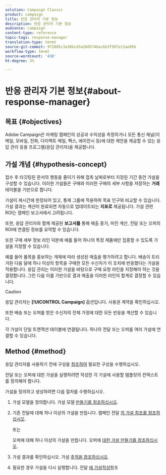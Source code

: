 ```yaml
---
solution: Campaign Classic
product: campaign
title: 반응 관리자 기본 정보
description: 반응 관리자 기본 정보
audience: campaign
content-type: reference
topic-tags: response-manager
translation-type: tm+mt
source-git-commit: 972885c3a38bcd3a260574bacbb3f507e11ae05b
workflow-type: tm+mt
source-wordcount: '438'
ht-degree: 3%

---
```



# 반응 관리자 기본 정보{#about-response-manager}

## 목표 {#objectives}

Adobe Campaign은 마케팅 캠페인의 성공과 수익성을 측정하거나 모든 통신 채널(이메일, 모바일, 전화, 다이렉트 메일, 팩스, 에이전시 등)에 대한 제안을 제공할 수 있는 응답 관리 응용 프로그램(응답 관리자)을 제공합니다.

## 가설 개념 {#hypothesis-concept}

접수 후 타깃팅된 문서의 행동을 줄이기 위해 접촉 날짜로부터 지정된 기간 동안 가설을 구성할 수 있습니다. 이러한 가설들은 구매와 이러한 구매의 세부 사항을 저장하는 **거래** 테이블을 기반으로 합니다.

가설이 제시간에 한정되어 있고, 통제 그룹에 적용하여 목표 인구와 비교할 수 있습니다. 가설 결과는 계산이 완료되면 자동으로 업데이트되는 **지표로** 제공됩니다. 가설 관련 ROI는 캠페인 보고서에서 고려됩니다.

또한, 응답 관리자와 함께 제공된 **보고서를** 통해 매출 증가, 마진 계산, 전달 또는 오퍼의 ROI에 연결된 정보를 요약할 수 있습니다.

또한 구매 세부 정보 라인 덕분에 예를 들어 하나의 특정 제품에만 집중할 수 있도록 가설을 지정할 수 있습니다.

예를 들어 품목을 홍보하는 게재에 따라 생성된 매출을 평가하려고 합니다. 배송이 트리거된 다음 달에 하나 이상의 항목을 구매한 모든 수신자가 이 조치에 반응했다는 가설을 적용합니다. 응답 관리는 이러한 가설을 바탕으로 구매 요청 라인을 지정해야 하는 것을 결정합니다. 그런 다음 이를 기반으로 결과 매출을 이러한 라인의 합계로 결정할 수 있습니다.

>[!CAUTION]
>
>응답 관리자는 **[!UICONTROL Campaign]** 옵션입니다. 사용권 계약을 확인하십시오.

또한 배송 또는 오퍼를 받은 수신자의 전체 가정에 대한 모든 반응을 계산할 수 있습니다.

각 가설이 단일 트랜잭션 테이블에 연결됩니다. 하나의 전달 또는 오퍼를 여러 가설에 연결할 수 있습니다.

## Method {#method}

응답 관리자를 사용하기 전에 구성을 [참조하여](../../campaign/using/configuration.md) 필요한 구성을 수행하십시오.

전달 또는 오퍼에 대한 가설을 실행하려면 작성한 각 가설에 사용할 템플릿의 컨텍스트를 정의해야 합니다.

가설을 정의하고 생성하려면 다음 절차를 수행하십시오.

1. 가설 모델을 정의합니다. 가설 모델 [만들기를 참조하십시오](../../campaign/using/hypothesis-templates.md#creating-a-hypothesis-model).
1. 기존 전달에 대해 하나 이상의 가설을 만듭니다. 캠페인 전달 [의 가설 참조를 참조하십시오](../../campaign/using/creating-hypotheses.md#referencing-a-hypothesis-in-a-campaign-delivery).

   또는

   오퍼에 대해 하나 이상의 가설을 만듭니다. 오퍼에 [대한 가설 만들기를 참조하십시오](../../campaign/using/creating-hypotheses.md#creating-a-hypothesis-on-an-offer).

1. 가설 결과를 확인하십시오. 가설 [추적을 참조하십시오](../../campaign/using/hypothesis-tracking.md).
1. 필요한 경우 가설을 다시 실행합니다. 전달 [에 가설작성](../../campaign/using/creating-hypotheses.md#creating-a-hypothesis-on-the-fly-on-a-delivery)참조


